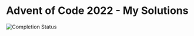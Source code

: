# Advent of Code 2022 - My Solutions

![Completion Status](https://img.shields.io/badge/stars%20⭐-0/50-yellow)
